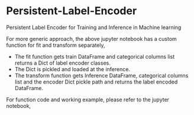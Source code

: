 # Persistent-Label-Encoder
Persistent Label Encoder for Training and Inference in Machine learning 

For more generic approach, the above jupyter notebook has a custom function for fit and transform separately,

- The fit function gets train DataFrame and categorical columns list returns a Dict of label encoder classes.
- The Dict is pickled and loaded at the inference.
- The transform function gets Inference DataFrame, categorical columns list and the encoder Dict pickle path and returns the label encoded DataFrame.


For function code and working example, please refer to the jupyter notebook,
